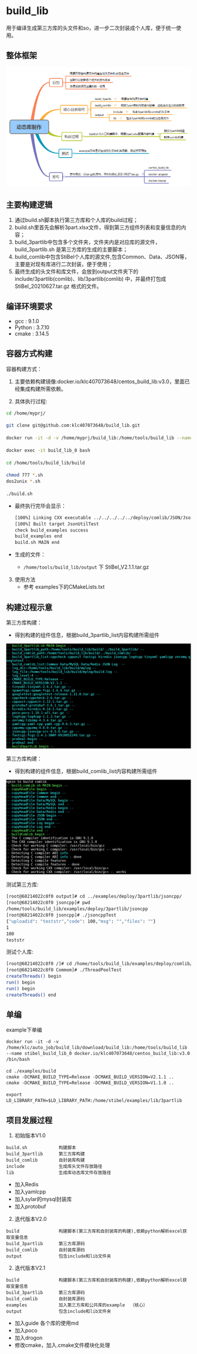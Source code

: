 # build_lib

用于编译生成第三方库的头文件和so，进一步二次封装成个人库，便于统一使用。

## 整体框架

 ![动态库制作](./guide/images/动态库制作.png)


## 主要构建逻辑

1. 通过build.sh脚本执行第三方库和个人库的build过程；
2. build.sh里首先会解析3part.xlsx文件，得到第三方组件列表和变量信息的内容；
3. build_3partlib中包含多个文件夹，文件夹内是对应库的源文件，build_3partlib.sh 是第三方库的生成的主要脚本；
4. build_comlib中包含StiBel个人库的源文件,包含Common、Data、JSON等，主要是对现有库进行二次封装，便于使用；
5. 最终生成的头文件和库文件，会放到output文件夹下的include/3partlib(comlib)、lib/3partlib(comlib) 中，并最终打包成 StiBel_20210627.tar.gz 格式的文件。

## 编译环境要求

* gcc : 9.1.0
* Python : 3.7.10
* cmake : 3.14.5

## 容器方式构建

容器构建方式：

1. 主要依赖构建镜像:docker.io/klc407073648/centos_build_lib:v3.0，里面已经集成构建所需依赖。

2. 具体执行过程:

```bash
cd /home/myprj/

git clone git@github.com:klc407073648/build_lib.git

docker run -it -d -v /home/myprj/build_lib:/home/tools/build_lib --name build_lib_0 docker.io/klc407073648/centos_build_lib:v3.0 /bin/bash

docker exec -it build_lib_0 bash

cd /home/tools/build_lib/build

chmod 777 *.sh
dos2unix *.sh

./build.sh
```

* 最终执行完毕会显示：

  ```bash
  [100%] Linking CXX executable ../../../../../deploy/comlib/JSON/JsonUtilTest
  [100%] Built target JsonUtilTest
  check build_examples success
  build_examples end
  build.sh MAIN end
  ```

* 生成的文件：
  * `/home/tools/build_lib/output` 下 StiBel_V2.1.1.tar.gz

3. 使用方法
   * 参考 examples下的CMakeLists.txt

## 构建过程示意

第三方库构建：

* 得到构建的组件信息，根据build_3partlib_list内容构建所需组件

![第三方库构建](./guide/images/第三方库构建.png)

第三方库构建：

* 得到构建的组件信息，根据build_comlib_list内容构建所需组件

![个人库构建](./guide/images/个人库构建.png)

测试第三方库:

```bash
[root@68214022c8f0 output]# cd ../examples/deploy/3partlib/jsoncpp/
[root@68214022c8f0 jsoncpp]# pwd
/home/tools/build_lib/examples/deploy/3partlib/jsoncpp
[root@68214022c8f0 jsoncpp]# ./jsoncppTest
{"uploadid": "teststr","code": 100,"msg": "","files": ""}
1
100
teststr
```

测试个人库:
```bash
[root@68214022c8f0 /]# cd /home/tools/build_lib/examples/deploy/comlib/Commom/
[root@68214022c8f0 Commom]# ./ThreadPoolTest
createThreads() begin
run() begin
run() begin
createThreads() end
```

## 单编

example下单编

```
docker run -it -d -v /home/klc/auto_job/build_lib/download/build_lib:/home/tools/build_lib --name stibel_build_lib_0 docker.io/klc407073648/centos_build_lib:v3.0 /bin/bash
    
cd ./examples/build
cmake -DCMAKE_BUILD_TYPE=Release -DCMAKE_BUILD_VERSION=V2.1.1 ..
cmake -DCMAKE_BUILD_TYPE=Release -DCMAKE_BUILD_VERSION=V1.1.0 ..

export LD_LIBRARY_PATH=$LD_LIBRARY_PATH:/home/stibel/examples/lib/3partlib
```

## 项目发展过程

1. 初始版本V1.0

```
build.sh            构建脚本
build_3partlib      第三方库构建
build_comlib        自封装库构建
include             生成库头文件存放路径
lib                 生成库动态库文件存放路径
```

* 加入Redis
* 加入yamlcpp
* 加入sylar的mysql封装库
* 加入protobuf

2. 迭代版本V2.0

```
build               构建脚本(第三方库和自封装库的构建),依赖python解析excel获取变量信息
build_3partlib      第三方库源码
build_comlib        自封装库源码
output              包含include和lib文件夹
```

2. 迭代版本V2.1

```
build               构建脚本(第三方库和自封装库的构建),依赖python解析excel获取变量信息
build_3partlib      第三方库源码
build_comlib        自封装库源码
examples            加入第三方库和公共库的example  （核心）
output              包含include和lib文件夹
```

* 加入guide 各个库的使用md
* 加入poco
* 加入drogon
* 修改cmake，加入.cmake文件模块化处理